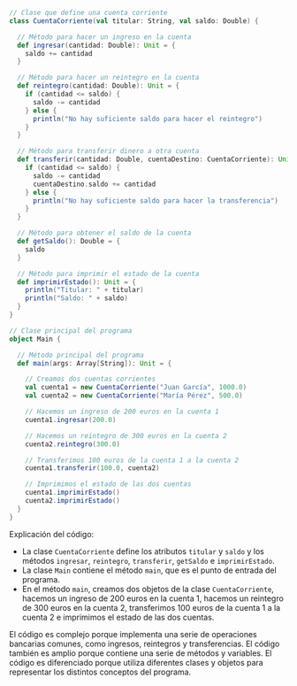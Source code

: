 ```scala
// Clase que define una cuenta corriente
class CuentaCorriente(val titular: String, val saldo: Double) {

  // Método para hacer un ingreso en la cuenta
  def ingresar(cantidad: Double): Unit = {
    saldo += cantidad
  }

  // Método para hacer un reintegro en la cuenta
  def reintegro(cantidad: Double): Unit = {
    if (cantidad <= saldo) {
      saldo -= cantidad
    } else {
      println("No hay suficiente saldo para hacer el reintegro")
    }
  }

  // Método para transferir dinero a otra cuenta
  def transferir(cantidad: Double, cuentaDestino: CuentaCorriente): Unit = {
    if (cantidad <= saldo) {
      saldo -= cantidad
      cuentaDestino.saldo += cantidad
    } else {
      println("No hay suficiente saldo para hacer la transferencia")
    }
  }

  // Método para obtener el saldo de la cuenta
  def getSaldo(): Double = {
    saldo
  }

  // Método para imprimir el estado de la cuenta
  def imprimirEstado(): Unit = {
    println("Titular: " + titular)
    println("Saldo: " + saldo)
  }
}

// Clase principal del programa
object Main {

  // Método principal del programa
  def main(args: Array[String]): Unit = {

    // Creamos dos cuentas corrientes
    val cuenta1 = new CuentaCorriente("Juan García", 1000.0)
    val cuenta2 = new CuentaCorriente("María Pérez", 500.0)

    // Hacemos un ingreso de 200 euros en la cuenta 1
    cuenta1.ingresar(200.0)

    // Hacemos un reintegro de 300 euros en la cuenta 2
    cuenta2.reintegro(300.0)

    // Transferimos 100 euros de la cuenta 1 a la cuenta 2
    cuenta1.transferir(100.0, cuenta2)

    // Imprimimos el estado de las dos cuentas
    cuenta1.imprimirEstado()
    cuenta2.imprimirEstado()
  }
}
```

Explicación del código:

* La clase `CuentaCorriente` define los atributos `titular` y `saldo` y los métodos `ingresar`, `reintegro`, `transferir`, `getSaldo` e `imprimirEstado`.
* La clase `Main` contiene el método `main`, que es el punto de entrada del programa.
* En el método `main`, creamos dos objetos de la clase `CuentaCorriente`, hacemos un ingreso de 200 euros en la cuenta 1, hacemos un reintegro de 300 euros en la cuenta 2, transferimos 100 euros de la cuenta 1 a la cuenta 2 e imprimimos el estado de las dos cuentas.

El código es complejo porque implementa una serie de operaciones bancarias comunes, como ingresos, reintegros y transferencias. El código también es amplio porque contiene una serie de métodos y variables. El código es diferenciado porque utiliza diferentes clases y objetos para representar los distintos conceptos del programa.